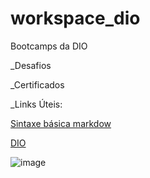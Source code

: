 # workspace_dio
Bootcamps da DIO


_Desafios

_Certificados

_Links Úteis:

[Sintaxe básica markdow](https://www.markdownguide.org/basic-syntax/)

[DIO](https://www.dio.me/)

![image](https://user-images.githubusercontent.com/104983437/172017515-74fae148-71c2-49e1-a2dd-08360bee5fe3.png)
